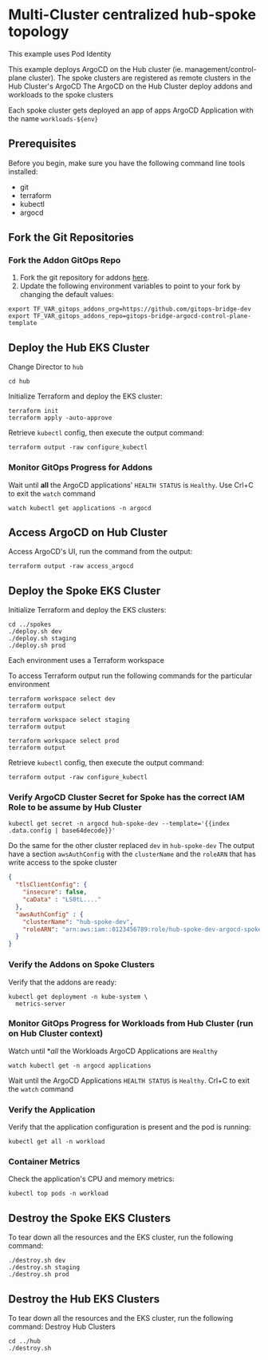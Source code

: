 # Multi-Cluster centralized hub-spoke topology

This example uses Pod Identity

This example deploys ArgoCD on the Hub cluster (ie. management/control-plane cluster).
The spoke clusters are registered as remote clusters in the Hub Cluster's ArgoCD
The ArgoCD on the Hub Cluster deploy addons and workloads to the spoke clusters

Each spoke cluster gets deployed an app of apps ArgoCD Application with the name `workloads-${env}`

## Prerequisites
Before you begin, make sure you have the following command line tools installed:
- git
- terraform
- kubectl
- argocd

## Fork the Git Repositories

### Fork the Addon GitOps Repo
1. Fork the git repository for addons [here](https://github.com/gitops-bridge-dev/gitops-bridge-argocd-control-plane-template).
2. Update the following environment variables to point to your fork by changing the default values:
```shell
export TF_VAR_gitops_addons_org=https://github.com/gitops-bridge-dev
export TF_VAR_gitops_addons_repo=gitops-bridge-argocd-control-plane-template
```

## Deploy the Hub EKS Cluster
Change Director to `hub`
```shell
cd hub
```
Initialize Terraform and deploy the EKS cluster:
```shell
terraform init
terraform apply -auto-approve
```
Retrieve `kubectl` config, then execute the output command:
```shell
terraform output -raw configure_kubectl
```

### Monitor GitOps Progress for Addons
Wait until **all** the ArgoCD applications' `HEALTH STATUS` is `Healthy`. Use Crl+C to exit the `watch` command
```shell
watch kubectl get applications -n argocd
```

## Access ArgoCD on Hub Cluster
Access ArgoCD's UI, run the command from the output:
```shell
terraform output -raw access_argocd
```

## Deploy the Spoke EKS Cluster
Initialize Terraform and deploy the EKS clusters:
```shell
cd ../spokes
./deploy.sh dev
./deploy.sh staging
./deploy.sh prod
```
Each environment uses a Terraform workspace

To access Terraform output run the following commands for the particular environment
```shell
terraform workspace select dev
terraform output
```
```shell
terraform workspace select staging
terraform output
```
```shell
terraform workspace select prod
terraform output
```

Retrieve `kubectl` config, then execute the output command:
```shell
terraform output -raw configure_kubectl
```

### Verify ArgoCD Cluster Secret for Spoke has the correct IAM Role to be assume by Hub Cluster
```shell
kubectl get secret -n argocd hub-spoke-dev --template='{{index .data.config | base64decode}}'
```
Do the same for the other cluster replaced `dev` in `hub-spoke-dev`
The output have a section `awsAuthConfig` with the `clusterName` and the `roleARN` that has write access to the spoke cluster
```json
{
  "tlsClientConfig": {
    "insecure": false,
    "caData" : "LS0tL...."
  },
  "awsAuthConfig" : {
    "clusterName": "hub-spoke-dev",
    "roleARN": "arn:aws:iam::0123456789:role/hub-spoke-dev-argocd-spoke"
  }
}
```


### Verify the Addons on Spoke Clusters
Verify that the addons are ready:
```shell
kubectl get deployment -n kube-system \
  metrics-server
```


### Monitor GitOps Progress for Workloads from Hub Cluster (run on Hub Cluster context)
Watch until **all* the Workloads ArgoCD Applications are `Healthy`
```shell
watch kubectl get -n argocd applications
```
Wait until the ArgoCD Applications `HEALTH STATUS` is `Healthy`. Crl+C to exit the `watch` command


### Verify the Application
Verify that the application configuration is present and the pod is running:
```shell
kubectl get all -n workload
```

### Container Metrics
Check the application's CPU and memory metrics:
```shell
kubectl top pods -n workload
```

## Destroy the Spoke EKS Clusters
To tear down all the resources and the EKS cluster, run the following command:
```shell
./destroy.sh dev
./destroy.sh staging
./destroy.sh prod
```

## Destroy the Hub EKS Clusters
To tear down all the resources and the EKS cluster, run the following command:
Destroy Hub Clusters
```shell
cd ../hub
./destroy.sh
```
